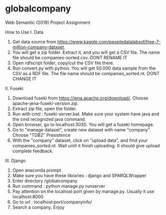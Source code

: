 # globalcompany
Web Semantic (2019) Project Assignment

How to Use
I. Data
1. Get data source from https://www.kaggle.com/peopledatalabssf/free-7-million-company-dataset. 
2. You will get a zip folder. Extract it, and you will get a CSV file. The name file should be companies-sorted.csv. DONT RENAME IT
2. Open rdfscript folder, copy/cut the CSV file there. 
3. Run convert.py with python. You will get 50.000 data sample from the CSV as a RDF file. The file name should be companies_sorted.nt. DONT CHANGE IT

II. Fuseki
1. Download fuseki from https://jena.apache.org/download/. Choose apache-jena-fuseki-*version*.zip.
2. Extract zip file, open the folder.
3. Run with cmd : fuseki-server.bat. Make sure your system have java and the cmd recognized java command.
4. Open browser, go to localhost:3030. You will get a fuseki homepage.
5. Go to "manage dataset", create new dataset with name "company". Choose "TDB2" Presistence
6. With the "company" dataset, click on "upload data", and find your companies_sorted.nt. Wait until it finish uploading. It should give upload complete feedback.

III. Django
1. Open anaconda prompt
2. Make sure you have these libraries : django and SPARQLWrapper
3. Enter directory /globalcompany
4. Run command : python manage.py runserver
5. Pay attention on the locahost port given by manage.py. Usually it use localhost:8000
6. Go to url : localhost:port/companyinfo/
7. Search a company. Enjoy
